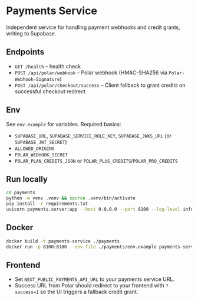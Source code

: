 # Payments Service

Independent service for handling payment webhooks and credit grants, writing to Supabase.

## Endpoints
- `GET /health` – health check
- `POST /api/polar/webhook` – Polar webhook (HMAC-SHA256 via `Polar-Webhook-Signature`)
- `POST /api/polar/checkout/success` – Client fallback to grant credits on successful checkout redirect

## Env
See `env.example` for variables. Required basics:
- `SUPABASE_URL`, `SUPABASE_SERVICE_ROLE_KEY`, `SUPABASE_JWKS_URL` (or `SUPABASE_JWT_SECRET`)
- `ALLOWED_ORIGINS`
- `POLAR_WEBHOOK_SECRET`
- `POLAR_PLAN_CREDITS_JSON` or `POLAR_PLUS_CREDITS`/`POLAR_PRO_CREDITS`

## Run locally
```bash
cd payments
python -m venv .venv && source .venv/bin/activate
pip install -r requirements.txt
uvicorn payments.server:app --host 0.0.0.0 --port 8100 --log-level info
```

## Docker
```bash
docker build -t payments-service ./payments
docker run -p 8100:8100 --env-file ./payments/env.example payments-service
```

## Frontend
- Set `NEXT_PUBLIC_PAYMENTS_API_URL` to your payments service URL.
- Success URL from Polar should redirect to your frontend with `?success=1` so the UI triggers a fallback credit grant.
